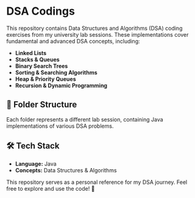 # DSA Codings

This repository contains Data Structures and Algorithms (DSA) coding exercises from my university lab sessions. These implementations cover fundamental and advanced DSA concepts, including:

- **Linked Lists**
- **Stacks & Queues**
- **Binary Search Trees**
- **Sorting & Searching Algorithms**
- **Heap & Priority Queues**
- **Recursion & Dynamic Programming**

## 📂 Folder Structure
Each folder represents a different lab session, containing Java implementations of various DSA problems.

## 🛠 Tech Stack
- **Language:** Java  
- **Concepts:** Data Structures & Algorithms

This repository serves as a personal reference for my DSA journey. Feel free to explore and use the code! 🚀
